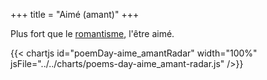 +++
title = "Aimé (amant)"
+++

Plus fort que le [romantisme](../romantisme), l'être aimé.

{{< chartjs id="poemDay-aime_amantRadar" width="100%" jsFile="../../charts/poems-day-aime_amant-radar.js" />}}
